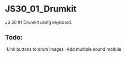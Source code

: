 # JS30_01_Drumkit
JS 30 #1 Drumkit using keyboard. 

## Todo:
-Link buttons to drum images
-Add multiple sound module
